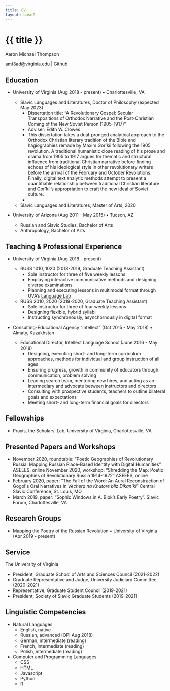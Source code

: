 ```yaml
---
title: CV
layout: base2
---
```

# {{ title }}
Aaron Michael Thompson 

[amt3ad@virginia.edu](mailto:amt3ad@virginia.edu) | [Github](https://github.com/amthomps1)

## Education

- University of Virginia (Aug 2018 - present) • Charlottesville, VA
  - Slavic Languages and Literatures, Doctor of Philosophy (expected May 2023)
    - Dissertation title: “A Revolutionary Gospel: Secular Transpositions of Orthodox Narrative and the Post-Christian Coming of the New Soviet Person (1905-1917)”
    - Adviser: Edith W. Clowes
    - This dissertation takes a dual-pronged analytical approach to the Orthodox Christian literary tradition of the Bible and hagiographies remade by Maxim Gor’kii following the 1905 revolution. A traditional humanistic close reading of his prose and drama from 1905 to 1917 argues for thematic and structural influence from traditional Christian narrative before finding echoes of his ideological style in other revolutionary writers before the arrival of the February and October Revolutions. Finally, digital text analytic methods attempt to present a quantifiable relationship between traditional Christian literature and Gor’kii’s appropriation to craft the new ideal of Soviet culture.
    - 
  - Slavic Languages and Literatures, Master of Arts, 2020


- University of Arizona (Aug 2011 - May 2015) • Tucson, AZ
  - Russian and Slavic Studies, Bachelor of Arts
  - Anthropology, Bachelor of Arts
  
## Teaching & Professional Experience

- University of Virginia (Aug 2018 - present)
    - RUSS 1010, 1020 (2018-2019, Graduate Teaching Assistant)
        - Sole instructor for three of five weekly lessons
        - Employing interactive communicative methods and designing diverse examinations 
        - Planning and executing lessons in multimodal format through UVA’s [Language Lab](https://languagecommons.as.virginia.edu/language-lab)
    - RUSS 2010, 2020 (2019-2020, Graduate Teaching Assistant) 
      - Sole instructor for three of four weekly lessons 
      - Designing flexible, hybrid syllabi 
      - Instructing synchronously, asynchornously in digital format

- Consulting-Educational Agency “Intellect” (Oct 2015 - May 2018) • Almaty, Kazakhstan
    - Educational Director, Intellect Language School (June 2016 - May 2018)
        - Designing, executing short- and long-term curriculum approaches, methods for individual and group instruction of all ages 
        - Ensuring progress, growth in community of educators through communication, problem solving 
        - Leading search team, mentoring new hires, and acting as an intermediary and advocate between instructors and directors 
        - Consulting with prospective students, teachers to outline bilateral goals and expectations 
        - Meeting short- and long-term financial goals for directors
        
## Fellowships
- Praxis, the Scholars’ Lab, University of Virginia, Charlottesville, VA

## Presented Papers and Workshops
- November 2020, roundtable: “Poetic Geographies of Revolutionary Russia: Mapping Russian Place-Based Identity with Digital Humanities” ASEEES, online November 2020, workshop: “Shredding the Map: Poetic Geographies of Revolutionary Russia 1914-1922” ASEEES, online 
- February 2020, paper: “The Fall of the Word: An Aural Reconstruction of Gogol's Oral Narratives in _Vechera
na Khutore bliz Dikan'ki_” Central Slavic Conference, St. Louis, MO 
- March 2019, paper: “Sophic Windows in A. Blok’s Early Poetry”. Slavic Forum, Charlottesville, VA

## Research Groups
- Mapping the Poetry of the Russian Revolution • University of Virginia (Apr 2019 - present)

## Service

The University of Virginia
- President, Graduate School of Arts and Sciences Council (2021-2022) 
- Graduate Representative and Judge, University Judiciary Committee (2020-2021) 
- Representative, Graduate Student Council (2019-2021) 
- President, Society of Slavic Graduate Students (2019-2021)

## Linguistic Competencies
- Natural Languages 
  - English, native 
  - Russian, advanced (OPI Aug 2018) 
  - German, intermediate (reading) 
  - French, intermediate (reading) 
  - Polish, intermediate (reading) 
- Computer and Programming Languages 
  - CSS 
  - HTML 
  - Javascript 
  - Python 
  - R